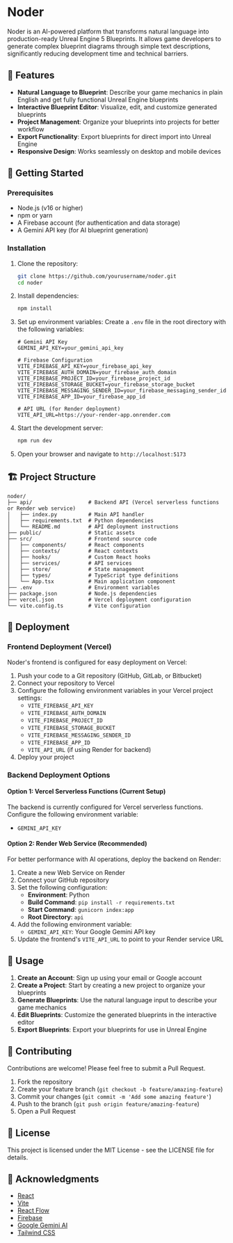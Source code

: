 # Noder


Noder is an AI-powered platform that transforms natural language into production-ready Unreal Engine 5 Blueprints. It allows game developers to generate complex blueprint diagrams through simple text descriptions, significantly reducing development time and technical barriers.

## 🌟 Features

- **Natural Language to Blueprint**: Describe your game mechanics in plain English and get fully functional Unreal Engine blueprints
- **Interactive Blueprint Editor**: Visualize, edit, and customize generated blueprints
- **Project Management**: Organize your blueprints into projects for better workflow
- **Export Functionality**: Export blueprints for direct import into Unreal Engine
- **Responsive Design**: Works seamlessly on desktop and mobile devices

## 🚀 Getting Started

### Prerequisites

- Node.js (v16 or higher)
- npm or yarn
- A Firebase account (for authentication and data storage)
- A Gemini API key (for AI blueprint generation)

### Installation

1. Clone the repository:
   ```bash
   git clone https://github.com/yourusername/noder.git
   cd noder
   ```

2. Install dependencies:
   ```bash
   npm install
   ```

3. Set up environment variables:
   Create a `.env` file in the root directory with the following variables:
   ```
   # Gemini API Key
   GEMINI_API_KEY=your_gemini_api_key

   # Firebase Configuration
   VITE_FIREBASE_API_KEY=your_firebase_api_key
   VITE_FIREBASE_AUTH_DOMAIN=your_firebase_auth_domain
   VITE_FIREBASE_PROJECT_ID=your_firebase_project_id
   VITE_FIREBASE_STORAGE_BUCKET=your_firebase_storage_bucket
   VITE_FIREBASE_MESSAGING_SENDER_ID=your_firebase_messaging_sender_id
   VITE_FIREBASE_APP_ID=your_firebase_app_id
   
   # API URL (for Render deployment)
   VITE_API_URL=https://your-render-app.onrender.com
   ```

4. Start the development server:
   ```bash
   npm run dev
   ```

5. Open your browser and navigate to `http://localhost:5173`

## 🏗️ Project Structure

```
noder/
├── api/                  # Backend API (Vercel serverless functions or Render web service)
│   ├── index.py          # Main API handler
│   ├── requirements.txt  # Python dependencies
│   └── README.md         # API deployment instructions
├── public/               # Static assets
├── src/                  # Frontend source code
│   ├── components/       # React components
│   ├── contexts/         # React contexts
│   ├── hooks/            # Custom React hooks
│   ├── services/         # API services
│   ├── store/            # State management
│   ├── types/            # TypeScript type definitions
│   └── App.tsx           # Main application component
├── .env                  # Environment variables
├── package.json          # Node.js dependencies
├── vercel.json           # Vercel deployment configuration
└── vite.config.ts        # Vite configuration
```

## 🚀 Deployment

### Frontend Deployment (Vercel)

Noder's frontend is configured for easy deployment on Vercel:

1. Push your code to a Git repository (GitHub, GitLab, or Bitbucket)
2. Connect your repository to Vercel
3. Configure the following environment variables in your Vercel project settings:
   - `VITE_FIREBASE_API_KEY`
   - `VITE_FIREBASE_AUTH_DOMAIN`
   - `VITE_FIREBASE_PROJECT_ID`
   - `VITE_FIREBASE_STORAGE_BUCKET`
   - `VITE_FIREBASE_MESSAGING_SENDER_ID`
   - `VITE_FIREBASE_APP_ID`
   - `VITE_API_URL` (if using Render for backend)
4. Deploy your project

### Backend Deployment Options

#### Option 1: Vercel Serverless Functions (Current Setup)

The backend is currently configured for Vercel serverless functions. Configure the following environment variable:
- `GEMINI_API_KEY`

#### Option 2: Render Web Service (Recommended)

For better performance with AI operations, deploy the backend on Render:

1. Create a new Web Service on Render
2. Connect your GitHub repository
3. Set the following configuration:
   - **Environment**: Python
   - **Build Command**: `pip install -r requirements.txt`
   - **Start Command**: `gunicorn index:app`
   - **Root Directory**: `api`
4. Add the following environment variable:
   - `GEMINI_API_KEY`: Your Google Gemini API key
5. Update the frontend's `VITE_API_URL` to point to your Render service URL

## 🔧 Usage

1. **Create an Account**: Sign up using your email or Google account
2. **Create a Project**: Start by creating a new project to organize your blueprints
3. **Generate Blueprints**: Use the natural language input to describe your game mechanics
4. **Edit Blueprints**: Customize the generated blueprints in the interactive editor
5. **Export Blueprints**: Export your blueprints for use in Unreal Engine

## 🤝 Contributing

Contributions are welcome! Please feel free to submit a Pull Request.

1. Fork the repository
2. Create your feature branch (`git checkout -b feature/amazing-feature`)
3. Commit your changes (`git commit -m 'Add some amazing feature'`)
4. Push to the branch (`git push origin feature/amazing-feature`)
5. Open a Pull Request

## 📝 License

This project is licensed under the MIT License - see the LICENSE file for details.

## 🙏 Acknowledgments

- [React](https://reactjs.org/)
- [Vite](https://vitejs.dev/)
- [React Flow](https://reactflow.dev/)
- [Firebase](https://firebase.google.com/)
- [Google Gemini AI](https://ai.google.dev/)
- [Tailwind CSS](https://tailwindcss.com/)
